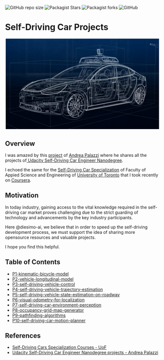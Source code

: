 ![GitHub repo size](https://img.shields.io/github/repo-size/afondiel/self-driving-car-projects.svg) ![Packagist Stars](https://img.shields.io/github/stars/afondiel/self-driving-car-projects.svg) ![Packagist forks](https://img.shields.io/github/forks/afondiel/self-driving-car-projects.svg) ![GitHub](https://img.shields.io/github/license/diesimo-ai/self-driving-car-projects)

# Self-Driving Car Projects

<img src="https://github.com/afondiel/Self-Driving-Cars-Specialization/blob/main/Course1-Introduction-to-Self-Driving-Cars/resources/w1/img/m0-intro.png?raw=true" width="600" style="border:0px solid #FFFFFF; padding:1px; margin:1px">

## Overview

I was amazed by this [project](https://github.com/ndrplz/self-driving-car) of [Andrea Palazzi](https://github.com/ndrplz) where he shares all the projects of[ Udacity Self-Driving Car Engineer Nanodegree](https://www.udacity.com/course/self-driving-car-engineer-nanodegree--nd0013).


I echoed the same for the [Self-Driving Car Specialization](https://github.com/afondiel/Self-Driving-Cars-Specialization) of Faculty of Appied Science and Engineering of [University of Toronto](https://www.autodrive.utoronto.ca/) that I took recently on [Coursera](https://www.coursera.org/specializations/self-driving-cars).

## Motivation 

In today industry, gaining access to the vital knowledge required in the self-driving car market proves challenging due to the strict guarding of technology and advancements by the key industry participants.

Here @diesimo-ai, we believe that in order to speed up the self-driving development process, we must support the idea of sharing more opensource resources and valuable projects. 

I hope you find this helpful.

## Table of Contents 

- [P1-kinematic-bicycle-model](https://github.com/afondiel/self-driving-car-projects/tree/main/p1-kinematic-bicycle-model)
- [P2-vehicle-longitudinal-model](https://github.com/diesimo-ai/self-driving-car-projects/tree/main/p2-vehicle-longitudinal-model)
- [P3-self-driving-vehicle-control](https://github.com/diesimo-ai/self-driving-car-projects/tree/main/p3-self-driving-vehicle-control)
- [P4-self-driving-vehicle-trajectory-estimation](https://github.com/diesimo-ai/self-driving-car-projects/tree/main/p4-self-driving-vehicle-trajectory-estimation)
- [P5-self-driving-vehicle-state-estimation-on-roadway](https://github.com/diesimo-ai/self-driving-car-projects/tree/main/p5-self-driving-vehicle-state-estimation-on-roadway)
- [P6-visual-odometry-for-localization](#)
- [P7-self-driving-car-environment-perception](#)
- [P8-occupancy-grid-map-generator](#)
- [P9-pathfinding-algorithms](#)
- [P10-self-driving-car-motion-planner](#)


## References

- [Self-Driving Cars Specialization Courses - UoF](https://github.com/afondiel/Self-Driving-Cars-Specialization-Coursera)
- [Udacity Self-Driving Car Engineer Nanodegree projects - Andrea Palazzi ](https://github.com/ndrplz/self-driving-car)


